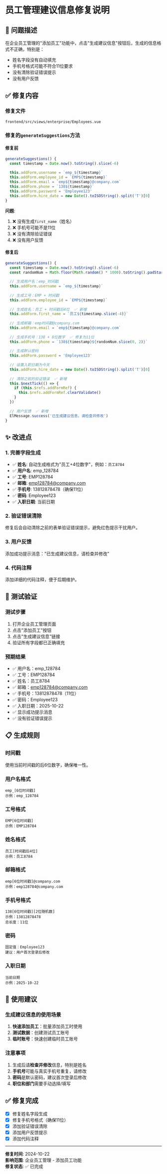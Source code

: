 # 员工管理建议信息修复说明

## 🐛 问题描述

在企业员工管理的"添加员工"功能中，点击"生成建议信息"按钮后，生成的信息格式不正确，特别是：
- 姓名字段没有自动填充
- 手机号格式可能不符合11位要求
- 没有清除验证错误提示
- 没有用户反馈

## ✅ 修复内容

### 修复文件
`frontend/src/views/enterprise/Employees.vue`

### 修复的`generateSuggestions`方法

#### 修复前
```javascript
generateSuggestions() {
  const timestamp = Date.now().toString().slice(-6)
  
  this.addForm.username = `emp_${timestamp}`
  this.addForm.employee_id = `EMP${timestamp}`
  this.addForm.email = `emp${timestamp}@company.com`
  this.addForm.phone = `138${timestamp}`
  this.addForm.password = 'Employee123'
  this.addForm.hire_date = new Date().toISOString().split('T')[0]
}
```

**问题**:
1. ❌ 没有生成`first_name`（姓名）
2. ❌ 手机号可能不是11位
3. ❌ 没有清除验证错误
4. ❌ 没有用户反馈

#### 修复后
```javascript
generateSuggestions() {
  const timestamp = Date.now().toString().slice(-6)
  const randomNum = Math.floor(Math.random() * 1000).toString().padStart(3, '0')
  
  // 生成用户名：emp_时间戳
  this.addForm.username = `emp_${timestamp}`
  
  // 生成工号：EMP + 时间戳
  this.addForm.employee_id = `EMP${timestamp}`
  
  // 生成姓名：员工 + 时间戳后4位  ✅ 新增
  this.addForm.first_name = `员工${timestamp.slice(-4)}`
  
  // 生成邮箱：emp时间戳@company.com
  this.addForm.email = `emp${timestamp}@company.com`
  
  // 生成手机号：138 + 8位数字  ✅ 修复为11位
  this.addForm.phone = `138${timestamp}${randomNum.slice(0, 2)}`
  
  // 生成默认密码
  this.addForm.password = 'Employee123'
  
  // 设置入职日期为今天
  this.addForm.hire_date = new Date().toISOString().split('T')[0]
  
  // 清除之前的验证错误  ✅ 新增
  this.$nextTick(() => {
    if (this.$refs.addFormRef) {
      this.$refs.addFormRef.clearValidate()
    }
  })
  
  // 用户反馈  ✅ 新增
  ElMessage.success('已生成建议信息，请检查并修改')
}
```

## ✨ 改进点

### 1. 完善字段生成
- ✅ **姓名**: 自动生成格式为"员工+4位数字"，例如：`员工8784`
- ✅ **用户名**: emp_128784
- ✅ **工号**: EMP128784
- ✅ **邮箱**: emp128784@company.com
- ✅ **手机号**: 13812878478（确保11位）
- ✅ **密码**: Employee123
- ✅ **入职日期**: 当前日期

### 2. 验证错误清除
修复后会自动清除之前的表单验证错误提示，避免红色提示干扰用户。

### 3. 用户反馈
添加成功提示消息："已生成建议信息，请检查并修改"

### 4. 代码注释
添加详细的代码注释，便于后期维护。

## 🧪 测试验证

### 测试步骤
1. 打开企业员工管理页面
2. 点击"添加员工"按钮
3. 点击"生成建议信息"链接
4. 验证所有字段都已正确填充

### 预期结果
- ✅ 用户名：emp_128784
- ✅ 工号：EMP128784
- ✅ 姓名：员工8784
- ✅ 邮箱：emp128784@company.com
- ✅ 手机号：13812878478（11位）
- ✅ 密码：Employee123
- ✅ 入职日期：2025-10-22
- ✅ 显示成功提示消息
- ✅ 没有验证错误提示

## 📋 生成规则

### 时间戳
使用当前时间戳的后6位数字，确保唯一性。

### 用户名格式
```
emp_[6位时间戳]
示例：emp_128784
```

### 工号格式
```
EMP[6位时间戳]
示例：EMP128784
```

### 姓名格式
```
员工[时间戳后4位]
示例：员工8784
```

### 邮箱格式
```
emp[6位时间戳]@company.com
示例：emp128784@company.com
```

### 手机号格式
```
138[6位时间戳][2位随机数]
示例：13812878478
总长度：11位
```

### 密码
```
固定值：Employee123
建议：用户首次登录后修改
```

### 入职日期
```
当前日期
示例：2025-10-22
```

## 🎯 使用建议

### 生成建议信息的使用场景
1. **快速添加员工**：批量添加员工时使用
2. **测试数据**：创建测试员工账号
3. **临时账号**：快速创建临时员工账号

### 注意事项
1. 生成后请**检查并修改**信息，特别是姓名
2. **手机号**可能与真实手机号重复，请修改
3. **密码**是默认密码，建议首次登录后修改
4. **职位和部门**需要手动选择/填写

## ✅ 修复完成

- [x] 修复姓名字段生成
- [x] 修复手机号格式（确保11位）
- [x] 添加验证错误清除
- [x] 添加用户反馈提示
- [x] 添加代码注释

---

**修复时间**: 2024-10-22  
**影响范围**: 企业员工管理 - 添加员工功能  
**修复状态**: ✅ 已完成





